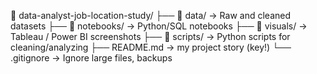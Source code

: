 📁 data-analyst-job-location-study/
├── 📁 data/               → Raw and cleaned datasets
├── 📁 notebooks/          → Python/SQL notebooks
├── 📁 visuals/            → Tableau / Power BI screenshots
├── 📁 scripts/            → Python scripts for cleaning/analyzing
├── README.md             → my project story (key!)
└── .gitignore            → Ignore large files, backups
